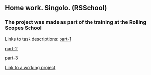## Home work. Singolo. (RSSchool)

### The project was made as part of the training at the Rolling Scopes School

Links to task descriptions:
[part-1](https://github.com/rolling-scopes-school/tasks/blob/master/tasks/markups/level-2/singolo/part-1/singolo-1-ru.md)

[part-2](https://github.com/rolling-scopes-school/tasks/blob/master/tasks/markups/level-2/singolo/part-2/singolo-2-ru.md)

[part-3](https://github.com/rolling-scopes-school/tasks/blob/master/tasks/markups/level-2/singolo/part-3/singolo-3-ru.md)

[Link to a working project](https://konstsem.github.io/singolo/)
